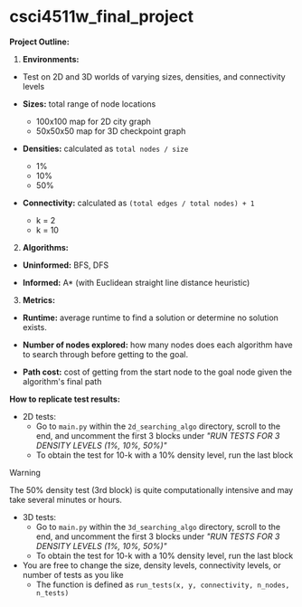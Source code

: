 # csci4511w_final_project

**Project Outline:**

1.  **Environments:**

- Test on 2D and 3D worlds of varying sizes, densities, and connectivity levels

- **Sizes:** total range of node locations

  - 100x100 map for 2D city graph
  - 50x50x50 map for 3D checkpoint graph

- **Densities:** calculated as `total nodes / size`
  - 1%
  - 10%
  - 50%
- **Connectivity:** calculated as `(total edges / total nodes) + 1`
  - k = 2
  - k = 10

2.  **Algorithms:**

- **Uninformed:** BFS, DFS

- **Informed:** A\* (with Euclidean straight line distance heuristic)

3.  **Metrics:**

- **Runtime:** average runtime to find a solution or determine no solution exists.

- **Number of nodes explored:** how many nodes does each algorithm have to search through before getting to the goal.

- **Path cost:** cost of getting from the start node to the goal node given the algorithm's final path

**How to replicate test results:**

- 2D tests:
  - Go to `main.py` within the `2d_searching_algo` directory, scroll to the end, and uncomment the first 3 blocks under _"RUN TESTS FOR 3 DENSITY LEVELS (1%, 10%, 50%)"_
  - To obtain the test for 10-k with a 10% density level, run the last block
> [!WARNING]
> The 50% density test (3rd block) is quite computationally intensive and may take several minutes or hours.
- 3D tests:
  - Go to `main.py` within the `3d_searching_algo` directory, scroll to the end, and uncomment the first 3 blocks under _"RUN TESTS FOR 3 DENSITY LEVELS (1%, 10%, 50%)"_
  - To obtain the test for 10-k with a 10% density level, run the last block
- You are free to change the size, density levels, connectivity levels, or number of tests as you like
  - The function is defined as `run_tests(x, y, connectivity, n_nodes, n_tests)`
